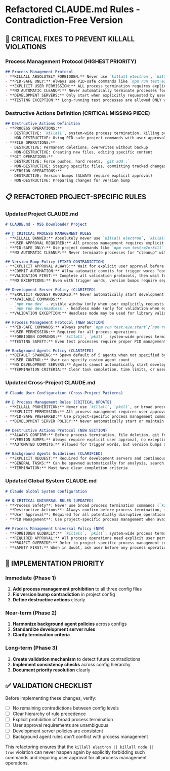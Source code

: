 # Refactored CLAUDE.md Rules - Contradiction-Free Version

## 🔧 CRITICAL FIXES TO PREVENT KILLALL VIOLATIONS

### Process Management Protocol (HIGHEST PRIORITY)
```markdown
## Process Management Protocol
- **KILLALL ABSOLUTELY FORBIDDEN:** Never use `killall electron`, `killall node`, or any broad process termination commands
- **PID-SAFE ONLY:** Always use PID-safe commands like `npm run test:e2e:kill` when available
- **EXPLICIT USER PERMISSION:** ALL process termination requires explicit user request and approval
- **NO AUTOMATIC CLEANUP:** Never automatically terminate processes for "cleanup" purposes
- **DEVELOPMENT SERVERS:** Only start when explicitly requested by user
- **TESTING EXCEPTION:** Long-running test processes are allowed ONLY with proper PID management and user approval
```

### Destructive Actions Definition (CRITICAL MISSING PIECE)
```markdown
## Destructive Actions Definition
- **PROCESS OPERATIONS:** 
  - DESTRUCTIVE: `killall`, system-wide process termination, killing processes not started by Claude
  - NON-DESTRUCTIVE: Using PID-safe project commands with user approval
- **FILE OPERATIONS:** 
  - DESTRUCTIVE: Permanent deletions, overwrites without backup
  - NON-DESTRUCTIVE: Creating new files, editing specific content
- **GIT OPERATIONS:** 
  - DESTRUCTIVE: Force pushes, hard resets, `git add .`
  - NON-DESTRUCTIVE: Staging specific files, committing tracked changes
- **VERSION OPERATIONS:** 
  - DESTRUCTIVE: Version bumps (ALWAYS require explicit approval)
  - NON-DESTRUCTIVE: Preparing changes for version bump
```

## 📋 REFACTORED PROJECT-SPECIFIC RULES

### Updated Project CLAUDE.md
```markdown
# CLAUDE.md - MSS Downloader Project

## 🚨 CRITICAL PROCESS MANAGEMENT RULES
- **KILLALL BANNED:** Absolutely never use `killall electron`, `killall node`, or similar commands
- **USER APPROVAL REQUIRED:** All process management requires explicit user permission
- **PID-SAFE ONLY:** Use project commands like `npm run test:e2e:kill` exclusively
- **NO AUTOMATIC CLEANUP:** Never terminate processes for "cleanup" without user request

## Version Bump Policy (FIXED CONTRADICTION)
- **EXPLICIT APPROVAL ALWAYS:** Wait for explicit user approval before ANY version bump
- **COMMIT AUTOMATION:** Allow automatic commits for trigger words "commit", "commit-push", "push"
- **VALIDATION FIRST:** Complete all validation protocols, then wait for user approval
- **NO EXCEPTIONS:** Even with trigger words, version bumps require separate explicit approval

## Development Server Policy (CLARIFIED)
- **EXPLICIT REQUEST REQUIRED:** Never automatically start development servers
- **AVAILABLE COMMANDS:** 
  - `npm run dev` - visible window (only when user explicitly requests UI interaction)
  - `npm run dev:headless` - headless mode (only for validation when explicitly requested)
- **VALIDATION EXCEPTION:** Headless mode may be used for library validation protocols when explicitly testing

## Process Management Protocol (NEW SECTION)
- **PID-SAFE COMMANDS:** Always prefer `npm run test:e2e:start`/`npm run test:e2e:kill`
- **USER PERMISSION:** Required for all process operations
- **FORBIDDEN COMMANDS:** `killall`, `pkill`, system-wide process termination
- **TESTING SAFETY:** Even test processes require proper PID management

## Background Agents Policy (CLARIFIED)
- **DEFAULT SPAWNING:** Spawn default of 5 agents when not specified by user
- **USER CONTROL:** User can specify custom agent count
- **NO DEVELOPMENT SERVERS:** Agents cannot automatically start development servers
- **TERMINATION CRITERIA:** Clear task completion, time limits, or user request
```

### Updated Cross-Project CLAUDE.md
```markdown
# Claude User Configuration (Cross-Project Patterns)

## 🔧 Process Management Rules (CRITICAL UPDATE)
- **KILLALL PROHIBITION:** Never use `killall`, `pkill`, or broad process termination
- **EXPLICIT PERMISSION:** All process management requires user approval
- **PID-SAFE PREFERRED:** Use project-specific process management commands
- **DEVELOPMENT SERVER POLICY:** Never automatically start or maintain development servers

## Destructive Actions Protocol (NEW SECTION)
- **ALWAYS CONFIRM:** Before process termination, file deletion, git force operations
- **VERSION BUMPS:** Always require explicit user approval, no exceptions
- **AUTOMATED COMMITS:** Allowed for trigger words, but version bumps are separate actions

## Background Agents Guidelines (CLARIFIED)
- **EXPLICIT REQUEST:** Required for development servers and continuous processes
- **GENERAL TASKS:** Can be spawned automatically for analysis, search, and similar tasks
- **TERMINATION:** Must have clear completion criteria
```

### Updated Global System CLAUDE.md
```markdown
# Claude Global System Configuration

## 🔒 CRITICAL UNIVERSAL RULES (UPDATED)
- **Process Safety**: Never use broad process termination commands (`killall`, `pkill`)
- **Destructive Actions**: Always confirm before process termination, file deletion, version bumps
- **User Approval**: Required for all potentially disruptive operations
- **PID Management**: Use project-specific process management when available

## Process Management Universal Policy (NEW)
- **FORBIDDEN GLOBALLY:** `killall`, `pkill`, system-wide process termination
- **REQUIRED APPROVAL:** All process operations need explicit user permission
- **PROJECT OVERRIDE:** Defer to project-specific process management commands
- **SAFETY FIRST:** When in doubt, ask user before any process operation
```

## 🎯 IMPLEMENTATION PRIORITY

### Immediate (Phase 1)
1. **Add process management prohibition** to all three config files
2. **Fix version bump contradiction** in project config
3. **Define destructive actions** clearly

### Near-term (Phase 2)
1. **Harmonize background agent policies** across configs
2. **Standardize development server rules**
3. **Clarify termination criteria**

### Long-term (Phase 3)
1. **Create validation mechanism** to detect future contradictions
2. **Implement consistency checks** across config hierarchy
3. **Document priority resolution** clearly

## ✅ VALIDATION CHECKLIST

Before implementing these changes, verify:
- [ ] No remaining contradictions between config levels
- [ ] Clear hierarchy of rule precedence
- [ ] Explicit prohibition of broad process termination
- [ ] User approval requirements are unambiguous
- [ ] Development server policies are consistent
- [ ] Background agent rules don't conflict with process management

This refactoring ensures that the `killall electron || killall node || true` violation can never happen again by explicitly forbidding such commands and requiring user approval for all process management operations.